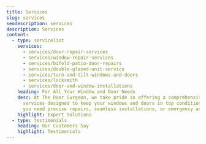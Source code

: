 ```yaml
---
title: Services
slug: services
seodescription: services
description: Services
content:
  - type: servicelist
    services:
      - services/door-repair-services
      - services/window-repair-services
      - services/bifold-patio-door-repairs
      - services/double-glazed-unit-service
      - services/turn-and-tilt-windows-and-doors
      - services/locksmith
      - services/door-and-window-installations
    heading: For All Your Window and Door Needs
    desc: At The Door Surgeon, we take pride in offering a comprehensive range of
      services designed to keep your windows and doors in top condition. Whether
      you need precise repairs, seamless installations, or emergency assistance.
    highlight: Expert Solutions
  - type: testimonials
    heading: Our Customers Say
    highlight: Testimonials
---
```

